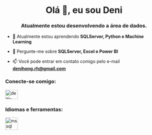 <h1 align="center">Olá 👋, eu sou Deni</h1>
<h3 align="center">Atualmente estou desenvolvendo a área de dados.</h3>

- 🌱 Atualmente estou aprendendo **SQLServer, Python e Machine Learning**

- 💬 Pergunte-me sobre **SQLServer, Excel e Power BI**

- 📫 Você pode entrar em contato comigo pelo e-mail **denihong.rh@gmail.com**

<h3 align="left"> Conecte-se comigo:</h3>
<p align="left">
<a href="https://linkedin.com/in/deni-hong/" target="blank"><img align="center" src ="https://raw.githubusercontent.com/rahuldkjain/github-profile-readme-generator/master/src/images/icons/Social/linked-in-alt.svg" alt="deni-hong/" height= "30" width="40" /></a>
</p>

<h3 align="left">Idiomas e ferramentas:</h3>
<p align="left"> <a href="https:/ /www.microsoft.com/en-us/sql-server" target="_blank" rel="noreferrer"> <img src="https://www.svgrepo.com/show/303229/microsoft-sql-server-logo.svg" alt="mssql" width="40" height="40"/> </a> </p>

<!--
### Hi there 👋
**denihong/denihong** is a ✨ _special_ ✨ repository because its `README.md` (this file) appears on your GitHub profile.

Here are some ideas to get you started:

- 🔭 I’m currently working on ...
- 🌱 I’m currently learning ...
- 👯 I’m looking to collaborate on ...
- 🤔 I’m looking for help with ...
- 💬 Ask me about ...
- 📫 How to reach me: ...
- 😄 Pronouns: ...
- ⚡ Fun fact: ...
-->
